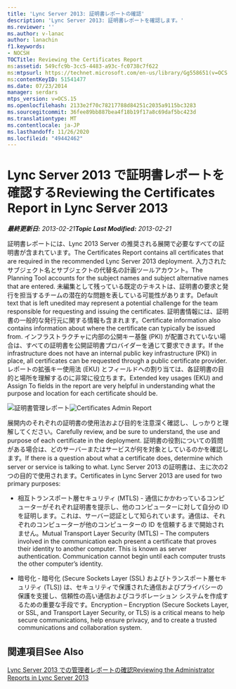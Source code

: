 ```yaml
---
title: 'Lync Server 2013: 証明書レポートの確認'
description: 'Lync Server 2013: 証明書レポートを確認します。'
ms.reviewer: ''
ms.author: v-lanac
author: lanachin
f1.keywords:
- NOCSH
TOCTitle: Reviewing the Certificates Report
ms:assetid: 549cfc9b-3cc5-4483-a93c-fc0738c7f622
ms:mtpsurl: https://technet.microsoft.com/en-us/library/Gg558651(v=OCS.15)
ms:contentKeyID: 51541477
ms.date: 07/23/2014
manager: serdars
mtps_version: v=OCS.15
ms.openlocfilehash: 2133e2f70c78217788d84251c2035a9115bc3283
ms.sourcegitcommit: 36fee89bb887bea4f18b19f17a8c69daf5bc423d
ms.translationtype: MT
ms.contentlocale: ja-JP
ms.lasthandoff: 11/26/2020
ms.locfileid: "49442462"
---
```

# <a name="reviewing-the-certificates-report-in-lync-server-2013"></a><span data-ttu-id="c52e3-103">Lync Server 2013 で証明書レポートを確認する</span><span class="sxs-lookup"><span data-stu-id="c52e3-103">Reviewing the Certificates Report in Lync Server 2013</span></span>

<div data-xmlns="http://www.w3.org/1999/xhtml">

<div class="topic" data-xmlns="http://www.w3.org/1999/xhtml" data-msxsl="urn:schemas-microsoft-com:xslt" data-cs="https://msdn.microsoft.com/">

<div data-asp="https://msdn2.microsoft.com/asp">



</div>

<div id="mainSection">

<div id="mainBody"><span data-ttu-id="c52e3-104">

<span> </span></span><span class="sxs-lookup"><span data-stu-id="c52e3-104">

<span> </span></span></span>

<span data-ttu-id="c52e3-105">_**最終更新日:** 2013-02-21_</span><span class="sxs-lookup"><span data-stu-id="c52e3-105">_**Topic Last Modified:** 2013-02-21_</span></span>

<span data-ttu-id="c52e3-106">証明書レポートには、Lync 2013 Server の推奨される展開で必要なすべての証明書が含まれています。</span><span class="sxs-lookup"><span data-stu-id="c52e3-106">The Certificates Report contains all certificates that are required in the recommended Lync Server 2013 deployment.</span></span> <span data-ttu-id="c52e3-107">入力されたサブジェクト名とサブジェクトの代替名の計画ツールアカウント。</span><span class="sxs-lookup"><span data-stu-id="c52e3-107">The Planning Tool accounts for the subject names and subject alternative names that are entered.</span></span> <span data-ttu-id="c52e3-108">未編集として残っている既定のテキストは、証明書の要求と発行を担当するチームの潜在的な問題を表している可能性があります。</span><span class="sxs-lookup"><span data-stu-id="c52e3-108">Default text that is left unedited may represent a potential challenge for the team responsible for requesting and issuing the certificates.</span></span> <span data-ttu-id="c52e3-109">証明書情報には、証明書の一般的な発行元に関する情報も含まれます。</span><span class="sxs-lookup"><span data-stu-id="c52e3-109">Certificate information also contains information about where the certificate can typically be issued from.</span></span> <span data-ttu-id="c52e3-110">インフラストラクチャに内部の公開キー基盤 (PKI) が配置されていない場合は、すべての証明書を公開証明書プロバイダーを通じて要求できます。</span><span class="sxs-lookup"><span data-stu-id="c52e3-110">If the infrastructure does not have an internal public key infrastructure (PKI) in place, all certificates can be requested through a public certificate provider.</span></span> <span data-ttu-id="c52e3-111">レポートの拡張キー使用法 (EKU) とフィールドへの割り当ては、各証明書の目的と場所を理解するのに非常に役立ちます。</span><span class="sxs-lookup"><span data-stu-id="c52e3-111">Extended key usages (EKU) and Assign To fields in the report are very helpful in understanding what the purpose and location for each certificate should be.</span></span>

<span data-ttu-id="c52e3-112">![証明書管理レポート](images/Gg558651.63a29335-d9e4-41ae-97ec-3c9d9fd30d8a(OCS.15).jpg "証明書管理レポート")</span><span class="sxs-lookup"><span data-stu-id="c52e3-112">![Certificates Admin Report](images/Gg558651.63a29335-d9e4-41ae-97ec-3c9d9fd30d8a(OCS.15).jpg "Certificates Admin Report")</span></span>

<span data-ttu-id="c52e3-113">展開内のそれぞれの証明書の使用法および目的を注意深く確認し、しっかりと理解してください。</span><span class="sxs-lookup"><span data-stu-id="c52e3-113">Carefully review, and be sure to understand, the use and purpose of each certificate in the deployment.</span></span> <span data-ttu-id="c52e3-114">証明書の役割についての質問がある場合は、どのサーバーまたはサービスが何を対象としているのかを確認します。</span><span class="sxs-lookup"><span data-stu-id="c52e3-114">If there is a question about what a certificate does, determine which server or service is talking to what.</span></span> <span data-ttu-id="c52e3-115">Lync Server 2013 の証明書は、主に次の2つの目的で使用されます。</span><span class="sxs-lookup"><span data-stu-id="c52e3-115">Certificates in Lync Server 2013 are used for two primary purposes:</span></span>

  - <span data-ttu-id="c52e3-p103">相互トランスポート層セキュリティ (MTLS) - 通信にかかわっているコンピューターがそれぞれ証明書を提示し、他のコンピューターに対して自分の ID を証明します。これは、サーバー認証として知られています。通信は、それぞれのコンピューターが他のコンピューターの ID を信頼するまで開始されません。</span><span class="sxs-lookup"><span data-stu-id="c52e3-p103">Mutual Transport Layer Security (MTLS) – The computers involved in the communication each present a certificate that proves their identity to another computer. This is known as server authentication. Communication cannot begin until each computer trusts the other computer’s identity.</span></span>

  - <span data-ttu-id="c52e3-119">暗号化 ‐ 暗号化 (Secure Sockets Layer (SSL) およびトランスポート層セキュリティ (TLS)) は、セキュリティで保護された通信およびプライバシーの保護を支援し、信頼性の高い通信およびコラボレーション システムを作成するための重要な手段です。</span><span class="sxs-lookup"><span data-stu-id="c52e3-119">Encryption – Encryption (Secure Sockets Layer, or SSL, and Transport Layer Security, or TLS) is a critical means to help secure communications, help ensure privacy, and to create a trusted communications and collaboration system.</span></span>

<div>

## <a name="see-also"></a><span data-ttu-id="c52e3-120">関連項目</span><span class="sxs-lookup"><span data-stu-id="c52e3-120">See Also</span></span>


[<span data-ttu-id="c52e3-121">Lync Server 2013 での管理者レポートの確認</span><span class="sxs-lookup"><span data-stu-id="c52e3-121">Reviewing the Administrator Reports in Lync Server 2013</span></span>](lync-server-2013-reviewing-the-administrator-reports.md)  
  

<span data-ttu-id="c52e3-122"></div>

</div>

<span> </span>

</div>

</div>

</span><span class="sxs-lookup"><span data-stu-id="c52e3-122"></div>

</div>

<span> </span>

</div>

</div>

</span></span></div>

